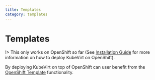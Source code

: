 ```yaml
---
title: Templates
category: templates
---
```

# Templates

!> This only works on OpenShift so far \(See [Installation Guide](/installation/README) for more information on how to deploy KubeVirt on OpenShift\).

By deploying KubeVirt on top of OpenShift can user benefit from the [OpenShift Template](https://docs.openshift.org/latest/dev_guide/templates.html) functionality.
